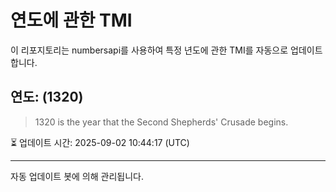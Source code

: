 
# 연도에 관한 TMI

이 리포지토리는 numbersapi를 사용하여 특정 년도에 관한 TMI를 자동으로 업데이트합니다.

## 연도: (1320)
> 1320 is the year that the Second Shepherds' Crusade begins.

⏳ 업데이트 시간: 2025-09-02 10:44:17 (UTC)

---
자동 업데이트 봇에 의해 관리됩니다.
